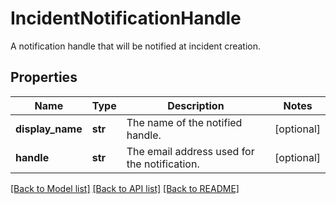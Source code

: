# IncidentNotificationHandle

A notification handle that will be notified at incident creation.

## Properties
Name | Type | Description | Notes
------------ | ------------- | ------------- | -------------
**display_name** | **str** | The name of the notified handle. | [optional] 
**handle** | **str** | The email address used for the notification. | [optional] 

[[Back to Model list]](README.md#documentation-for-models) [[Back to API list]](README.md#documentation-for-api-endpoints) [[Back to README]](README.md)


